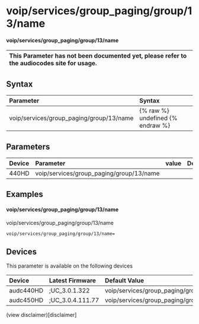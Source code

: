 ﻿---
description: voip/services/group_paging/group/13/name
search: false
---

# voip/services/group_paging/group/13/name

#### voip/services/group_paging/group/13/name


| This Parameter has not been documented yet, please refer to the audiocodes site for usage.  |
| :--- |

## Syntax
| Parameter | Syntax |
| :--- | :--- |
|voip/services/group_paging/group/13/name | {% raw %} undefined {% endraw %} |

## Parameters
|Device|Parameter|value|Description|
|:---|:---|:---|:---|
| 440HD | voip/services/group_paging/group/13/name |  |  |

## Examples
#### voip/services/group_paging/group/13/name

voip/services/group_paging/group/13/name

```
voip/services/group_paging/group/13/name=
```

## Devices
This parameter is available on the following devices

| Device | Latest Firmware | Default Value |
|:---|:---|:---|
| audc440HD | ;UC_3.0.1.322 | voip/services/group_paging/group/13/name= 
| audc450HD | ;UC_3.0.4.111.77 | voip/services/group_paging/group/13/name= 

(view disclaimer)[disclaimer]

